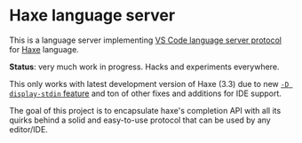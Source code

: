 # Haxe language server

This is a language server implementing [VS Code language server protocol](https://github.com/Microsoft/vscode-languageserver-protocol) for [Haxe](http://haxe.org/) language.

**Status**: very much work in progress. Hacks and experiments everywhere.

This only works with latest development version of Haxe (3.3) due to new [`-D display-stdin` feature](https://github.com/HaxeFoundation/haxe/pull/5120)
and ton of other fixes and additions for IDE support.

The goal of this project is to encapsulate haxe's completion API with all its quirks behind a solid and easy-to-use
protocol that can be used by any editor/IDE.
